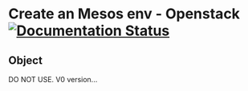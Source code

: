 <h1>
  <span>Create an Mesos env - Openstack</span>
  <a href='http://mesos-dcos.readthedocs.io/en/latest/'>
    <img src='https://readthedocs.org/projects/mesos-dcos/badge/?version=latest' alt='Documentation Status' />
  </a>
</h1>

## Object
DO NOT USE. V0 version...
